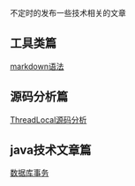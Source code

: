 不定时的发布一些技术相关的文章
## 工具类篇
[markdown语法](./markdown/markdown_syntax.md)
## 源码分析篇
[ThreadLocal源码分析](./ThreadLocal/ThreadLocal源码分析.md)
## java技术文章篇
[数据库事务](./DBTransaction/数据库事务那些事儿.md)
